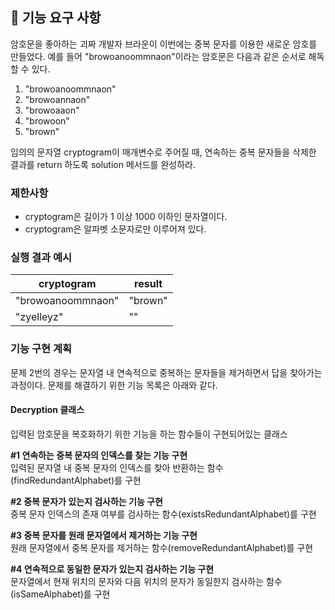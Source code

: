 ## 🚀 기능 요구 사항

암호문을 좋아하는 괴짜 개발자 브라운이 이번에는 중복 문자를 이용한 새로운 암호를 만들었다. 예를 들어 "browoanoommnaon"이라는 암호문은 다음과 같은 순서로 해독할 수 있다.

1. "browoanoommnaon"
2. "browoannaon"
3. "browoaaon"
4. "browoon"
5. "brown"

임의의 문자열 cryptogram이 매개변수로 주어질 때, 연속하는 중복 문자들을 삭제한 결과를 return 하도록 solution 메서드를 완성하라.

### 제한사항

- cryptogram은 길이가 1 이상 1000 이하인 문자열이다.
- cryptogram은 알파벳 소문자로만 이루어져 있다.

### 실행 결과 예시

| cryptogram | result |
| --- | --- |
| "browoanoommnaon" | "brown" |
| "zyelleyz" | "" |

### 기능 구현 계획

문제 2번의 경우는 문자열 내 연속적으로 중복하는 문자들을 제거하면서 답을 찾아가는 과정이다. 문제를 해결하기 위한 기능 목록은 아래와 같다.

#### Decryption 클래스
 입력된 암호문을 복호화하기 위한 기능을 하는 함수들이 구현되어있는 클래스<br>

**#1 연속하는 중복 문자의 인덱스를 찾는 기능 구현 <br>**
 입력된 문자열 내 중복 문자의 인덱스를 찾아 반환하는 함수(findRedundantAlphabet)를 구현

**#2 중복 문자가 있는지 검사하는 기능 구현<br>**
중복 문자 인덱스의 존재 여부를 검사하는 함수(existsRedundantAlphabet)를 구현

**#3 중복 문자를 원래 문자열에서 제거하는 기능 구현<br>**
원래 문자열에서 중복 문자를 제거하는 함수(removeRedundantAlphabet)를 구현

**#4 연속적으로 동일한 문자가 있는지 검사하는 기능 구현<br>**
문자열에서 현재 위치의 문자와 다음 위치의 문자가 동일한지 검사하는 함수(isSameAlphabet)를 구현